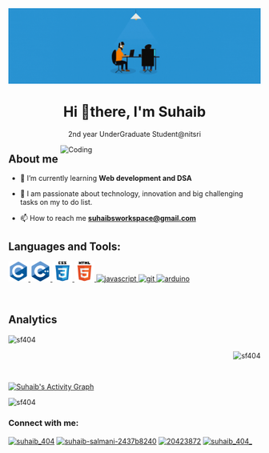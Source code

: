 
<img src="image.gif" align="center"> 
<h1 align="center">Hi 👋there, I'm Suhaib</h1>
<p align="center">2nd year UnderGraduate Student@nitsri</p>
<img align="right" alt="Coding" width="400" src="https://cdn.dribbble.com/users/1118376/screenshots/3604186/developer-dribbble.gif">

<h2>About me</h2>

- 🌱 I’m currently learning **Web development and DSA**

- 🍁 I am passionate about technology, innovation and big challenging tasks on my to do list.

- 📫 How to reach me **suhaibsworkspace@gmail.com**


<h2 align="left">Languages and Tools:</h2>
<p align="left"> <a href="https://www.cprogramming.com/" target="_blank" rel="noreferrer"> <img src="https://raw.githubusercontent.com/devicons/devicon/master/icons/c/c-original.svg" alt="c" width="40" height="40"/> </a> <a href="https://www.w3schools.com/cpp/" target="_blank" rel="noreferrer"> <img src="https://raw.githubusercontent.com/devicons/devicon/master/icons/cplusplus/cplusplus-original.svg" alt="cplusplus" width="40" height="40"/> </a> <a href="https://www.w3schools.com/css/" target="_blank" rel="noreferrer"> <img src="https://raw.githubusercontent.com/devicons/devicon/master/icons/css3/css3-original-wordmark.svg" alt="css3" width="40" height="40"/> </a>  <a href="https://www.w3.org/html/" target="_blank" rel="noreferrer"> <img src="https://raw.githubusercontent.com/devicons/devicon/master/icons/html5/html5-original-wordmark.svg" alt="html5" width="40" height="40"/> </a> <a href="https://developer.mozilla.org/en-US/docs/Web/JavaScript" target="_blank" rel="noreferrer"> <img src="https://img.icons8.com/color/48/000000/javascript.png" alt="javascript" width="40" height="40"/> </a> <a href="https://git-scm.com/" target="_blank" rel="noreferrer"> <img src="https://www.vectorlogo.zone/logos/git-scm/git-scm-icon.svg" alt="git" width="40" height="40"/> </a> <a href="https://www.arduino.cc/" target="_blank" rel="noreferrer"> <img src="https://cdn.worldvectorlogo.com/logos/arduino-1.svg" alt="arduino" width="40" height="40"/> </a> </p>
<br/>
<h2>Analytics</h2>
<p align="left"><img align="center" src="https://github-readme-streak-stats.herokuapp.com/?user=sf404&theme=black-ice&hide_border=true&stroke=0000&background=060A0CD0" alt="sf404" /></p>

<p align="right"><img align="center" src="https://github-readme-stats.vercel.app/api/top-langs?username=sf404&count_private=true&layout=compact&theme=react&hide_border=true&bg_color=0D1117" alt="sf404" /></p>

<br/>

<a href="https://github.com/HN026/github-readme-activity-graph"><img alt="Suhaib's Activity Graph" src="https://activity-graph.herokuapp.com/graph?username=SF404&bg_color=0D1117&color=5BCDEC&line=5BCDEC&point=FFFFFF&hide_border=true" /></a>
<br/>

<p align="left"> <img src="https://komarev.com/ghpvc/?username=sf404&label=Profile%20views" alt="sf404" /> </p>
<h3 align="left" color="blue">Connect with me:</h3>
<p align="left">
<a href="https://twitter.com/suhaib_404" target="blank"><img align="center" src="https://raw.githubusercontent.com/rahuldkjain/github-profile-readme-generator/master/src/images/icons/Social/twitter.svg" alt="suhaib_404" height="30" width="40" /></a>
<a href="https://linkedin.com/in/suhaib-salmani-2437b8240" target="blank"><img align="center" src="https://raw.githubusercontent.com/rahuldkjain/github-profile-readme-generator/master/src/images/icons/Social/linked-in-alt.svg" alt="suhaib-salmani-2437b8240" height="30" width="40" /></a>
<a href="https://stackoverflow.com/users/20423872" target="blank"><img align="center" src="https://raw.githubusercontent.com/rahuldkjain/github-profile-readme-generator/master/src/images/icons/Social/stack-overflow.svg" alt="20423872" height="30" width="40" /></a>
<a href="https://instagram.com/suhaib_404_" target="blank"><img align="center" src="https://raw.githubusercontent.com/rahuldkjain/github-profile-readme-generator/master/src/images/icons/Social/instagram.svg" alt="suhaib_404_" height="30" width="40" /></a>
</p>
